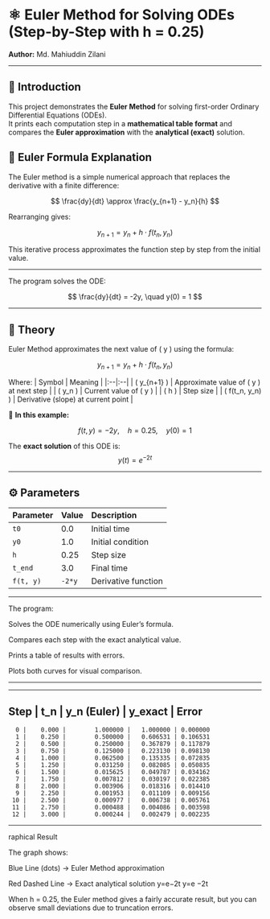 # ⚛️ Euler Method for Solving ODEs (Step-by-Step with h = 0.25)
**Author:** Md. Mahiuddin Zilani  

---

## 🧠 Introduction

This project demonstrates the **Euler Method** for solving first-order Ordinary Differential Equations (ODEs).  
It prints each computation step in a **mathematical table format** and compares the **Euler approximation** with the **analytical (exact)** solution.

## 🧩 Euler Formula Explanation

The Euler method is a simple numerical approach that replaces the derivative with a finite difference:

$$
\frac{dy}{dt} \approx \frac{y_{n+1} - y_n}{h}
$$

Rearranging gives:

$$
y_{n+1} = y_n + h \cdot f(t_n, y_n)
$$

This iterative process approximates the function step by step from the initial value.

---

The program solves the ODE:

$$
\frac{dy}{dt} = -2y, \quad y(0) = 1
$$

---

## 📘 Theory

Euler Method approximates the next value of \( y \) using the formula:

$$
y_{n+1} = y_n + h \cdot f(t_n, y_n)
$$

Where:
| Symbol | Meaning |
|:--|:--|
| \( y_{n+1} \) | Approximate value of \( y \) at next step |
| \( y_n \) | Current value of \( y \) |
| \( h \) | Step size |
| \( f(t_n, y_n) \) | Derivative (slope) at current point |

🧩 **In this example:**

$$
f(t, y) = -2y, \quad h = 0.25, \quad y(0) = 1
$$

The **exact solution** of this ODE is:
$$
y(t) = e^{-2t}
$$

---

## ⚙️ Parameters

| Parameter | Value | Description |
|:--|:--|:--|
| `t0` | 0.0 | Initial time |
| `y0` | 1.0 | Initial condition |
| `h` | 0.25 | Step size |
| `t_end` | 3.0 | Final time |
| `f(t, y)` | `-2*y` | Derivative function |

---

The program:

Solves the ODE numerically using Euler’s formula.

Compares each step with the exact analytical value.

Prints a table of results with errors.

Plots both curves for visual comparison.

---
---------------------------------------------------------------
   Step |    t_n   |     y_n (Euler)   |   y_exact   |   Error
---------------------------------------------------------------
      0 |    0.000 |        1.000000 |   1.000000 | 0.000000
      1 |    0.250 |        0.500000 |   0.606531 | 0.106531
      2 |    0.500 |        0.250000 |   0.367879 | 0.117879
      3 |    0.750 |        0.125000 |   0.223130 | 0.098130
      4 |    1.000 |        0.062500 |   0.135335 | 0.072835
      5 |    1.250 |        0.031250 |   0.082085 | 0.050835
      6 |    1.500 |        0.015625 |   0.049787 | 0.034162
      7 |    1.750 |        0.007812 |   0.030197 | 0.022385
      8 |    2.000 |        0.003906 |   0.018316 | 0.014410
      9 |    2.250 |        0.001953 |   0.011109 | 0.009156
     10 |    2.500 |        0.000977 |   0.006738 | 0.005761
     11 |    2.750 |        0.000488 |   0.004086 | 0.003598
     12 |    3.000 |        0.000244 |   0.002479 | 0.002235
-------------------------------------------------------------

raphical Result

The graph shows:

Blue Line (dots) → Euler Method approximation

Red Dashed Line → Exact analytical solution 
y=e−2t
y=e
−2t

When h = 0.25, the Euler method gives a fairly accurate result, but you can observe small deviations due to truncation errors.
